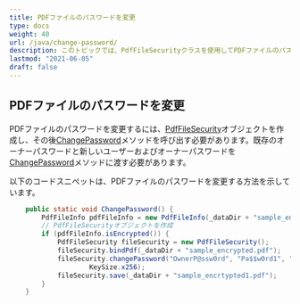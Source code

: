 ```yaml
---
title: PDFファイルのパスワードを変更
type: docs
weight: 40
url: /java/change-password/
description: このトピックでは、PdfFileSecurityクラスを使用してPDFファイルのパスワードを変更する方法を説明します。
lastmod: "2021-06-05"
draft: false
---
```


## PDFファイルのパスワードを変更

PDFファイルのパスワードを変更するには、[PdfFileSecurity](https://reference.aspose.com/pdf/java/com.aspose.pdf.facades/PdfFileSecurity)オブジェクトを作成し、その後[ChangePassword](https://reference.aspose.com/pdf/java/com.aspose.pdf.facades/PdfFileSecurity#changePassword-java.lang.String-java.lang.String-java.lang.String-)メソッドを呼び出す必要があります。既存のオーナーパスワードと新しいユーザーおよびオーナーパスワードを[ChangePassword](https://reference.aspose.com/pdf/java/com.aspose.pdf.facades/PdfFileSecurity#changePassword-java.lang.String-java.lang.String-java.lang.String-com.aspose.pdf.facades.DocumentPrivilege-int-)メソッドに渡す必要があります。

以下のコードスニペットは、PDFファイルのパスワードを変更する方法を示しています。

```java
    public static void ChangePassword() {
        PdfFileInfo pdfFileInfo = new PdfFileInfo(_dataDir + "sample_encrypted.pdf");
        // PdfFileSecurityオブジェクトを作成
        if (pdfFileInfo.isEncrypted()) {
            PdfFileSecurity fileSecurity = new PdfFileSecurity();
            fileSecurity.bindPdf(_dataDir + "sample_encrypted.pdf");
            fileSecurity.changePassword("OwnerP@ssw0rd", "Pa$$w0rd1", "Pa$$w0rd2", DocumentPrivilege.getPrint(),
                    KeySize.x256);
            fileSecurity.save(_dataDir + "sample_encrtypted1.pdf");
        }
    }
```